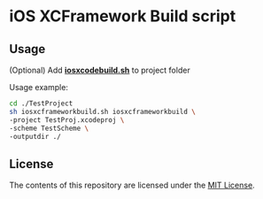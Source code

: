 # iOS XCFramework Build script

## Usage

(Optional) Add [**iosxcodebuild.sh**](https://github.com/dmytriigolovanov/ios-xcframework-build/blob/main/iosxcframeworkbuild.sh) to project folder

Usage example:
```bash
cd ./TestProject
sh iosxcframeworkbuild.sh iosxcframeworkbuild \
-project TestProj.xcodeproj \
-scheme TestScheme \
-outputdir ./
```

## License

The contents of this repository are licensed under the
[MIT License](https://github.com/dmytriigolovanov/ios-xcframework-build/blob/main/LICENSE).
